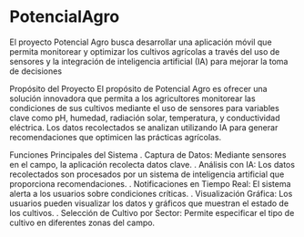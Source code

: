 # PotencialAgro
El proyecto Potencial Agro busca desarrollar una aplicación móvil que permita monitorear y optimizar los cultivos agrícolas a través del uso de sensores y la integración de inteligencia artificial (IA) para mejorar la toma de decisiones


Propósito del Proyecto
El propósito de Potencial Agro es ofrecer una solución innovadora que permita a los agricultores monitorear las condiciones de sus cultivos mediante el uso de sensores para variables clave como pH, humedad, radiación solar, temperatura, y conductividad eléctrica. Los datos recolectados se analizan utilizando IA para generar recomendaciones que optimicen las prácticas agrícolas.

Funciones Principales del Sistema
. Captura de Datos: Mediante sensores en el campo, la aplicación recolecta datos clave.
. Análisis con IA: Los datos recolectados son procesados por un sistema de inteligencia artificial que proporciona recomendaciones.
. Notificaciones en Tiempo Real: El sistema alerta a los usuarios sobre condiciones críticas.
. Visualización Gráfica: Los usuarios pueden visualizar los datos y gráficos que muestran el estado de los cultivos.
. Selección de Cultivo por Sector: Permite especificar el tipo de cultivo en diferentes zonas del campo.
